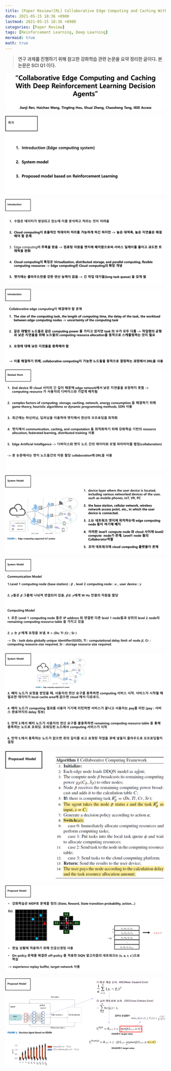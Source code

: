 ```yaml
---
title: (Paper Review)[RL] Collaborative Edge Computing and Caching With Deep Reinforcement Learning Decision Agents
date: 2021-05-15 18:36 +0900
lastmod: 2021-05-15 18:36 +0900
categories: [Paper Review]
tags: [Reinforcement Learning, Deep Learning]
mermaid: true
math: true
---
```


> **연구 과제를 진행하기 위해 참고한 강화학습 관련 논문을 요약 정리한 글이다. 본 논문은 SCI Q1 이다.**
> 


![Untitled](/assets/img/2021-05-15-RL210515/Untitled.png)


![Untitled](/assets/img/2021-05-15-RL210515/Untitled%201.png)


![Untitled](/assets/img/2021-05-15-RL210515/Untitled%202.png)


![Untitled](/assets/img/2021-05-15-RL210515/Untitled%203.png)


![Untitled](/assets/img/2021-05-15-RL210515/Untitled%204.png)


![Untitled](/assets/img/2021-05-15-RL210515/Untitled%205.png)


![Untitled](/assets/img/2021-05-15-RL210515/Untitled%206.png)


![Untitled](/assets/img/2021-05-15-RL210515/Untitled%207.png)


![Untitled](/assets/img/2021-05-15-RL210515/Untitled%208.png)


![Untitled](/assets/img/2021-05-15-RL210515/Untitled%209.png)


![Untitled](/assets/img/2021-05-15-RL210515/Untitled%2010.png)